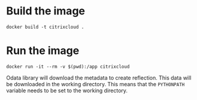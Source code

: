 # Build the image
```
docker build -t citrixcloud .
```

# Run the image
```
docker run -it --rm -v $(pwd):/app citrixcloud
```

Odata library will download the metadata to create reflection. This data will be downloaded in the working directory. This means that the
`PYTHONPATH` variable needs to be set to the working directory.